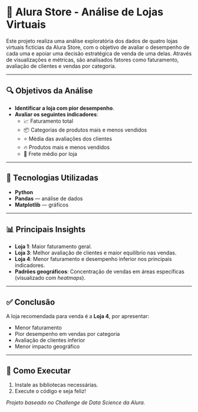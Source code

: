 # 🛒 Alura Store - Análise de Lojas Virtuais

Este projeto realiza uma análise exploratória dos dados de quatro lojas virtuais fictícias da Alura Store, com o objetivo de avaliar o desempenho de cada uma e apoiar uma decisão estratégica de venda de uma delas. Através de visualizações e métricas, são analisados fatores como faturamento, avaliação de clientes e vendas por categoria.

---

## 🔍 Objetivos da Análise
- **Identificar a loja com pior desempenho**.
- **Avaliar os seguintes indicadores**:
  - 📈 Faturamento total
  - 📦 Categorias de produtos mais e menos vendidos
  - ⭐ Média das avaliações dos clientes
  - 🔥 Produtos mais e menos vendidos
  - 🚚 Frete médio por loja

---

## 🧪 Tecnologias Utilizadas
- **Python**
- **Pandas** — análise de dados
- **Matplotlib** — gráficos

---

## 📊 Principais Insights
- **Loja 1**: Maior faturamento geral.
- **Loja 3**: Melhor avaliação de clientes e maior equilíbrio nas vendas.
- **Loja 4**: Menor faturamento e desempenho inferior nos principais indicadores.
- **Padrões geográficos**: Concentração de vendas em áreas específicas (visualizado com *heatmaps*).

---

## ✅ Conclusão
A loja recomendada para venda é a **Loja 4**, por apresentar:
- Menor faturamento
- Pior desempenho em vendas por categoria
- Avaliação de clientes inferior
- Menor impacto geográfico

---

## 🚀 Como Executar
1. Instale as bibliotecas necessárias.
2. Execute o código e seja feliz!

*Projeto baseado no Challenge de Data Science da Alura.*
